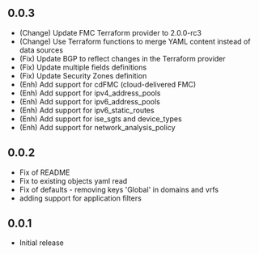 ## 0.0.3

- (Change) Update FMC Terraform provider to 2.0.0-rc3
- (Change) Use Terraform functions to merge YAML content instead of data sources
- (Fix) Update BGP to reflect changes in the Terraform provider
- (Fix) Update multiple fields definitions
- (Fix) Update Security Zones definition
- (Enh) Add support for cdFMC (cloud-delivered FMC)
- (Enh) Add support for ipv4_address_pools
- (Enh) Add support for ipv6_address_pools
- (Enh) Add support for ipv6_static_routes
- (Enh) Add support for ise_sgts and device_types
- (Enh) Add support for network_analysis_policy

## 0.0.2

- Fix of README
- Fix to existing objects yaml read
- Fix of defaults - removing keys 'Global' in domains and vrfs
- adding support for application filters

## 0.0.1

- Initial release
